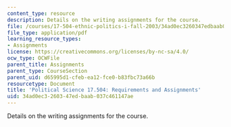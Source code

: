 ```yaml
---
content_type: resource
description: Details on the writing assignments for the course.
file: /courses/17-504-ethnic-politics-i-fall-2003/34ad0ec3260347edbaab037c461147ae_polscience17_504.pdf
file_type: application/pdf
learning_resource_types:
- Assignments
license: https://creativecommons.org/licenses/by-nc-sa/4.0/
ocw_type: OCWFile
parent_title: Assignments
parent_type: CourseSection
parent_uid: d65995d1-cfeb-ea12-fce0-b83fbc73a66b
resourcetype: Document
title: 'Political Science 17.504: Requirements and Assignments'
uid: 34ad0ec3-2603-47ed-baab-037c461147ae
---
```

Details on the writing assignments for the course.
